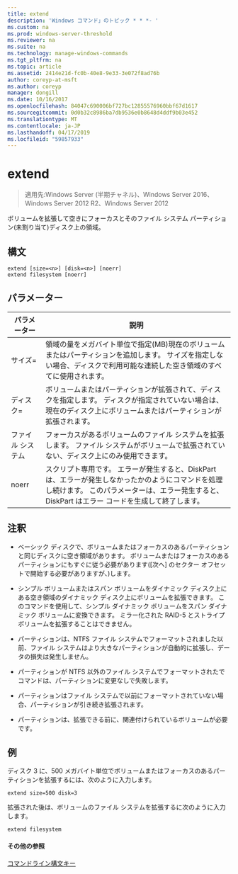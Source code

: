 ```yaml
---
title: extend
description: 'Windows コマンド」のトピック * * *- '
ms.custom: na
ms.prod: windows-server-threshold
ms.reviewer: na
ms.suite: na
ms.technology: manage-windows-commands
ms.tgt_pltfrm: na
ms.topic: article
ms.assetid: 2414e21d-fc0b-40e8-9e33-3e072f8ad76b
author: coreyp-at-msft
ms.author: coreyp
manager: dongill
ms.date: 10/16/2017
ms.openlocfilehash: 84047c690006bf727bc12855576960bbf67d1617
ms.sourcegitcommit: 0d0b32c8986ba7db9536e0b8648d4ddf9b03e452
ms.translationtype: MT
ms.contentlocale: ja-JP
ms.lasthandoff: 04/17/2019
ms.locfileid: "59857933"
---
```

# <a name="extend"></a>extend

>適用先:Windows Server (半期チャネル)、Windows Server 2016、Windows Server 2012 R2、Windows Server 2012

ボリュームを拡張して空きにフォーカスとそのファイル システム パーティション\(未割り当て\)ディスク上の領域。  
  
  
  
## <a name="syntax"></a>構文  
  
```  
extend [size=<n>] [disk=<n>] [noerr]  
extend filesystem [noerr]  
```  
  
## <a name="parameters"></a>パラメーター  
  
|パラメーター|説明|  
|-------|--------|  
|サイズ\=<n>|領域の量をメガバイト単位で指定\(MB\)現在のボリュームまたはパーティションを追加します。 サイズを指定しない場合、ディスクで利用可能な連続した空き領域のすべてに使用されます。|  
|ディスク\=<n>|ボリュームまたはパーティションが拡張されて、ディスクを指定します。 ディスクが指定されていない場合は、現在のディスク上にボリュームまたはパーティションが拡張されます。|  
|ファイル システム|フォーカスがあるボリュームのファイル システムを拡張します。 ファイル システムがボリュームで拡張されていない、ディスク上にのみ使用できます。|  
|noerr|スクリプト専用です。 エラーが発生すると、DiskPart は、エラーが発生しなかったかのようにコマンドを処理し続けます。 このパラメーターは、エラー発生すると、DiskPart はエラー コードを生成して終了します。|  
  
## <a name="remarks"></a>注釈  
  
-   ベーシック ディスクで、ボリュームまたはフォーカスのあるパーティションと同じディスクに空き領域があります。 ボリュームまたはフォーカスのあるパーティションにもすぐに従う必要があります\([次へ] のセクター オフセットで開始する必要がありますが、\)します。  
  
-   シンプル ボリュームまたはスパン ボリュームをダイナミック ディスク上にある空き領域のダイナミック ディスク上にボリュームを拡張できます。 このコマンドを使用して、シンプル ダイナミック ボリュームをスパン ダイナミック ボリュームに変換できます。 ミラー化された RAID\-5 とストライプ ボリュームを拡張することはできません。  
  
-   パーティションは、NTFS ファイル システムでフォーマットされました以前、ファイル システムはより大きなパーティションが自動的に拡張し、データの損失は発生しません。  
  
-   パーティションが NTFS 以外のファイル システムでフォーマットされたでコマンドは、パーティションに変更なしで失敗します。  
  
-   パーティションはファイル システムで以前にフォーマットされていない場合、パーティションが引き続き拡張されます。  
  
-   パーティションは、拡張できる前に、関連付けられているボリュームが必要です。  
  
## <a name="BKMK_examples"></a>例  
ディスク 3 に、500 メガバイト単位でボリュームまたはフォーカスのあるパーティションを拡張するには、次のように入力します。  
  
```  
extend size=500 disk=3  
```  
  
拡張された後は、ボリュームのファイル システムを拡張するに次のように入力します。  
  
```  
extend filesystem  
```  
  
#### <a name="additional-references"></a>その他の参照  
[コマンドライン構文キー](command-line-syntax-key.md)  
  

  

